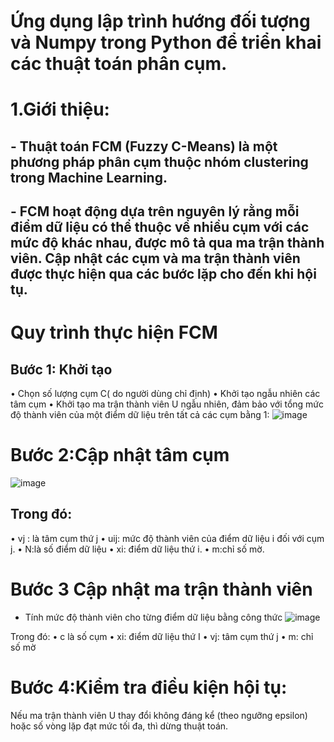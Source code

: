 # Ứng dụng lập trình hướng đối tượng và Numpy trong Python để triển khai các thuật toán phân cụm.
# 1.Giới thiệu:
## - Thuật toán FCM (Fuzzy C-Means) là một phương pháp phân cụm thuộc nhóm clustering trong Machine Learning. 
## - FCM hoạt động dựa trên nguyên lý rằng mỗi điểm dữ liệu có thể thuộc về nhiều cụm với các mức độ khác nhau, được mô tả qua ma trận thành viên. Cập nhật các cụm và ma trận thành viên được thực hiện qua các bước lặp cho đến khi hội tụ.

# Quy trình thực hiện FCM
## Bước 1: Khởi tạo
• Chọn số lượng cụm C( do người dùng chỉ định)
• Khởi tạo ngẫu nhiên các tâm cụm
• Khởi tạo ma trận thành viên U ngẫu nhiên, đảm bảo với tổng mức độ thành viên của một điểm dữ liệu trên tất cả các cụm bằng 1: 
         ![image](https://github.com/user-attachments/assets/44ea30bf-a58f-4592-84b0-f31603f55e04)



# Bước 2:Cập nhật tâm cụm
![image](https://github.com/user-attachments/assets/89f09dae-dfa2-45d2-acfd-49c50d745335)

## Trong đó: 
• vj : là tâm cụm thứ j
• uij: mức độ thành viên của điểm dữ liệu i đối với cụm j.
• N:là số điểm dữ liệu
• xi: điểm dữ liệu thứ i.
• m:chỉ số  mờ.
# Bước 3 Cập nhật ma trận thành viên
- Tính mức độ thành viên  cho từng điểm dữ liệu bằng công thức
        ![image](https://github.com/user-attachments/assets/c6abfc93-4f8d-4121-a4c8-ae5ce436ac5b)

Trong đó: 
• c là số cụm
• xi: điểm dữ liệu thứ I
• vj: tâm cụm thứ j
• m: chỉ số mờ



# Bước 4:Kiểm tra điều kiện hội tụ:
Nếu ma trận thành viên U thay đổi không đáng kể (theo ngưỡng epsilon) hoặc số vòng lặp đạt mức tối đa, thì dừng thuật toán.
